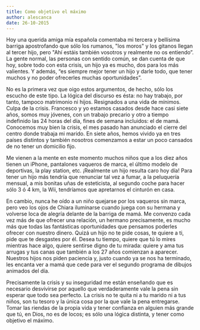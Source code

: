 ```yaml
---
title: Como objetivo el máximo
author: alescanca
date: 26-10-2015
---
```


Hoy una querida amiga mía española comentaba mi tercera y bellísima barriga apostrofando que sólo los rumanos, "los moros" y los gitanos llegan al tercer hijo, pero "Ahí estáis también vosotros y realmente no os entiendo”. La gente normal, las personas con sentido común, se dan cuenta de que hoy, sobre todo con esta crisis, un hijo ya es mucho, dos para los más valientes. Y además, “es siempre mejor tener un hijo y darle todo, que tener muchos y no poder ofrecerles muchas oportunidades”.

No es la primera vez que oigo estos argumentos, de hecho, sólo los escucho de este tipo. La lógica del discurso es ésta: no hay trabajo, por tanto, tampoco matrimonio ni hijos. Resignados a una vida de mínimos. Culpa de la crisis. Francesco y yo estamos casados desde hace casi siete años, somos muy jóvenes, con un trabajo precario y otro a tiempo indefinido las 24 horas del día, fines de semana incluidos: el de mamá. Conocemos muy bien la crisis, el mes pasado han anunciado el cierre del centro donde trabaja mi marido. En siete años, hemos vivido ya en tres países distintos y también nosotros comenzamos a estar un poco cansados de no tener un domicilio fijo.

Me vienen a la mente en este momento muchos niños que a los diez años tienen un iPhone, pantalones vaqueros de marca, el último modelo de deportivas, la play station, etc. ¡Realmente un hijo resulta caro hoy día! Para tener un hijo más tendría que renunciar tal vez a fumar, a la peluquería mensual, a mis bonitas uñas de esteticista, al segundo coche para hacer sólo 3 ó 4 km, la Wii, tendríamos que apretarnos el cinturón en casa.

En cambio, nunca he oído a un niño quejarse por los vaqueros sin marca, pero veo los ojos de Chiara iluminarse cuando juega con su hermana y volverse loca de alegría delante de la barriga de mamá. Me convenzo cada vez más de que ofrecer una relación, un hermano precisamente, es mucho más que todas las fantásticas oportunidades que pensamos poderles ofrecer con nuestro dinero. Quizá un hijo no te pide cosas, te quiere a ti, pide que te desgastes por él. Desea tu tiempo, quiere que tú lo mires mientras hace algo, quiere sentirse digno de tu mirada: quiere y ama tus arrugas y tus canas que también a los 27 años comienzan a aparecer. Nuestros hijos nos piden paciencia y, justo cuando ya se nos ha terminado, les encanta ver a mamá que cede para ver el segundo programa de dibujos animados del día.

Precisamente la crisis y su inseguridad me están enseñando que es necesario desvivirse por aquello que verdaderamente vale la pena sin esperar que todo sea perfecto. La crisis no te quita ni a tu marido ni a tus niños, son tu tesoro y la única cosa por la que vale la pena entregarse. Tomar las riendas de la propia vida y tener confianza en alguien más grande que tú, en Dios, no es de locos; es sólo una lógica distinta, y tener como objetivo el máximo.